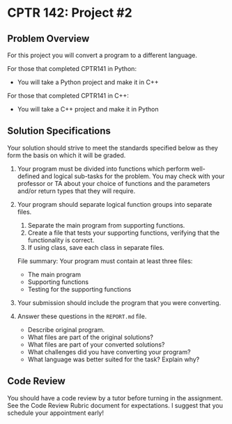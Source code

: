 # CPTR 142: Project #2

## Problem Overview

For this project you will convert a program to a different language.

For those that completed CPTR141 in Python:

* You will take a Python project and make it in C++

For those that completed CPTR141 in C++:

* You will take a C++ project and make it in Python

## Solution Specifications

Your solution should strive to meet the standards specified below as they form the basis on which it will be graded.

1. Your program must be divided into functions which perform well-defined and logical sub-tasks for the problem. You may check with your professor or TA about your choice of functions and the parameters and/or return types that they will require.
1. Your program should separate logical function groups into separate files.
    1. Separate the main program from supporting functions.
    1. Create a file that tests your supporting functions, verifying that the functionality is correct.
    1. If using class, save each class in separate files.

    File summary: Your program must contain at least three files:
    * The main program
    * Supporting functions
    * Testing for the supporting functions
1. Your submission should include the program that you were converting.
1. Answer these questions in the `REPORT.md` file.
    * Describe original program.
    * What files are part of the original solutions?
    * What files are part of your converted solutions?
    * What challenges did you have converting your program?
    * What language was better suited for the task? Explain why?

## Code Review

You should have a code review by a tutor before turning in the assignment.
See the Code Review Rubric document for expectations.
I suggest that you schedule your appointment early!
